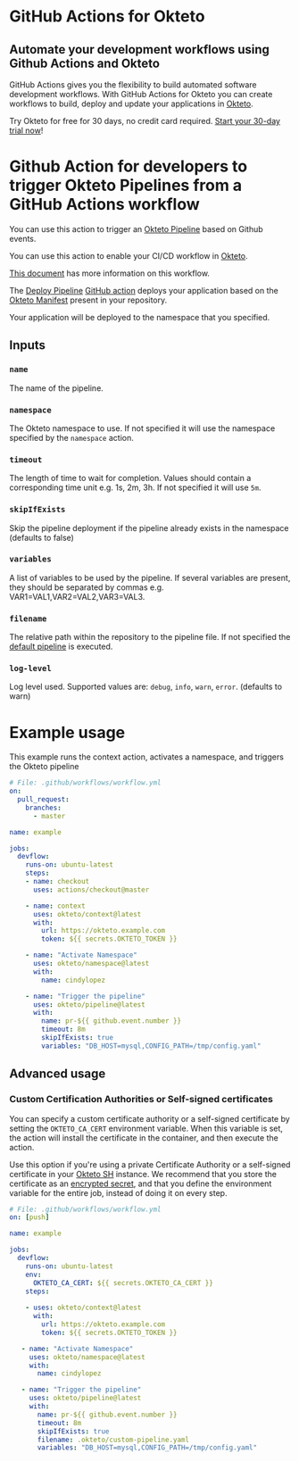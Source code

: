 # GitHub Actions for Okteto

## Automate your development workflows using Github Actions and Okteto
GitHub Actions gives you the flexibility to build automated software development workflows. With GitHub Actions for Okteto you can create workflows to build, deploy and update your applications in [Okteto](https://okteto.com).

Try Okteto for free for 30 days, no credit card required. [Start your 30-day trial now](https://www.okteto.com/free-trial/)!

# Github Action for developers to trigger Okteto Pipelines from a GitHub Actions workflow

You can use this action to trigger an [Okteto Pipeline](https://okteto.com/blog/cloud-based-development-environments/) based on Github events.

You can use this action to enable your CI/CD workflow in [Okteto](https://okteto.com).

[This document](https://okteto.com/docs/tutorials/getting-started-with-pipelines/index.html) has more information on this workflow.

The [Deploy Pipeline](https://github.com/okteto/pipeline) [GitHub action](https://github.com/okteto/actions) deploys your application based on the [Okteto Manifest](https://www.okteto.com/docs/reference/manifest/) present in your repository.

Your application will be deployed to the namespace that you specified.

## Inputs

### `name`

The name of the pipeline.

### `namespace`

The Okteto namespace to use. If not specified it will use the namespace specified by the `namespace` action.

### `timeout`

The length of time to wait for completion. Values should contain a corresponding time unit e.g. 1s, 2m, 3h. If not specified it will use `5m`.

### `skipIfExists`

Skip the pipeline deployment if the pipeline already exists in the namespace (defaults to false)

### `variables`

A list of variables to be used by the pipeline. If several variables are present, they should be separated by commas e.g. VAR1=VAL1,VAR2=VAL2,VAR3=VAL3.

### `filename`

The relative path within the repository to the pipeline file. If not specified the [default pipeline](https://okteto.com/docs/cloud/okteto-pipeline#customize-the-okteto-pipeline) is executed.

### `log-level`

Log level used. Supported values are: `debug`, `info`, `warn`, `error`. (defaults to warn)

# Example usage

This example runs the context action, activates a namespace, and triggers the Okteto pipeline

```yaml
# File: .github/workflows/workflow.yml
on:
  pull_request:
    branches:
      - master

name: example

jobs:
  devflow:
    runs-on: ubuntu-latest
    steps:
    - name: checkout
      uses: actions/checkout@master

    - name: context
      uses: okteto/context@latest
      with:
        url: https://okteto.example.com
        token: ${{ secrets.OKTETO_TOKEN }}

    - name: "Activate Namespace"
      uses: okteto/namespace@latest
      with:
        name: cindylopez

    - name: "Trigger the pipeline"
      uses: okteto/pipeline@latest
      with:
        name: pr-${{ github.event.number }}
        timeout: 8m
        skipIfExists: true
        variables: "DB_HOST=mysql,CONFIG_PATH=/tmp/config.yaml"
```


## Advanced usage

 ### Custom Certification Authorities or Self-signed certificates

 You can specify a custom certificate authority or a self-signed certificate by setting the `OKTETO_CA_CERT` environment variable. When this variable is set, the action will install the certificate in the container, and then execute the action. 

 Use this option if you're using a private Certificate Authority or a self-signed certificate in your [Okteto SH](https://www.okteto.com/docs/self-hosted/) instance.  We recommend that you store the certificate as an [encrypted secret](https://docs.github.com/en/actions/reference/encrypted-secrets), and that you define the environment variable for the entire job, instead of doing it on every step.


 ```yaml
 # File: .github/workflows/workflow.yml
 on: [push]

 name: example

 jobs:
   devflow:
     runs-on: ubuntu-latest
     env:
       OKTETO_CA_CERT: ${{ secrets.OKTETO_CA_CERT }}
     steps:
     
     - uses: okteto/context@latest
       with:
         url: https://okteto.example.com
         token: ${{ secrets.OKTETO_TOKEN }}

    - name: "Activate Namespace"
      uses: okteto/namespace@latest
      with:
        name: cindylopez

    - name: "Trigger the pipeline"
      uses: okteto/pipeline@latest
      with:
        name: pr-${{ github.event.number }}
        timeout: 8m
        skipIfExists: true
        filename: .okteto/custom-pipeline.yaml
        variables: "DB_HOST=mysql,CONFIG_PATH=/tmp/config.yaml"
 ```
